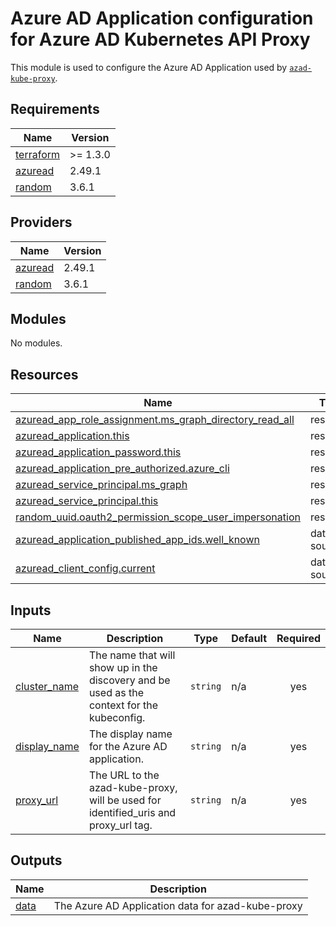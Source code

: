 # Azure AD Application configuration for Azure AD Kubernetes API Proxy

This module is used to configure the Azure AD Application used by [`azad-kube-proxy`](https://github.com/XenitAB/azad-kube-proxy).

## Requirements

| Name | Version |
|------|---------|
| <a name="requirement_terraform"></a> [terraform](#requirement\_terraform) | >= 1.3.0 |
| <a name="requirement_azuread"></a> [azuread](#requirement\_azuread) | 2.49.1 |
| <a name="requirement_random"></a> [random](#requirement\_random) | 3.6.1 |

## Providers

| Name | Version |
|------|---------|
| <a name="provider_azuread"></a> [azuread](#provider\_azuread) | 2.49.1 |
| <a name="provider_random"></a> [random](#provider\_random) | 3.6.1 |

## Modules

No modules.

## Resources

| Name | Type |
|------|------|
| [azuread_app_role_assignment.ms_graph_directory_read_all](https://registry.terraform.io/providers/hashicorp/azuread/2.49.1/docs/resources/app_role_assignment) | resource |
| [azuread_application.this](https://registry.terraform.io/providers/hashicorp/azuread/2.49.1/docs/resources/application) | resource |
| [azuread_application_password.this](https://registry.terraform.io/providers/hashicorp/azuread/2.49.1/docs/resources/application_password) | resource |
| [azuread_application_pre_authorized.azure_cli](https://registry.terraform.io/providers/hashicorp/azuread/2.49.1/docs/resources/application_pre_authorized) | resource |
| [azuread_service_principal.ms_graph](https://registry.terraform.io/providers/hashicorp/azuread/2.49.1/docs/resources/service_principal) | resource |
| [azuread_service_principal.this](https://registry.terraform.io/providers/hashicorp/azuread/2.49.1/docs/resources/service_principal) | resource |
| [random_uuid.oauth2_permission_scope_user_impersonation](https://registry.terraform.io/providers/hashicorp/random/3.6.1/docs/resources/uuid) | resource |
| [azuread_application_published_app_ids.well_known](https://registry.terraform.io/providers/hashicorp/azuread/2.49.1/docs/data-sources/application_published_app_ids) | data source |
| [azuread_client_config.current](https://registry.terraform.io/providers/hashicorp/azuread/2.49.1/docs/data-sources/client_config) | data source |

## Inputs

| Name | Description | Type | Default | Required |
|------|-------------|------|---------|:--------:|
| <a name="input_cluster_name"></a> [cluster\_name](#input\_cluster\_name) | The name that will show up in the discovery and be used as the context for the kubeconfig. | `string` | n/a | yes |
| <a name="input_display_name"></a> [display\_name](#input\_display\_name) | The display name for the Azure AD application. | `string` | n/a | yes |
| <a name="input_proxy_url"></a> [proxy\_url](#input\_proxy\_url) | The URL to the azad-kube-proxy, will be used for identified\_uris and proxy\_url tag. | `string` | n/a | yes |

## Outputs

| Name | Description |
|------|-------------|
| <a name="output_data"></a> [data](#output\_data) | The Azure AD Application data for azad-kube-proxy |
